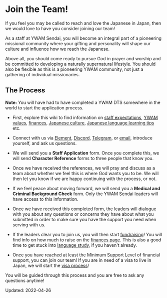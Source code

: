 # Join the Team!

If you feel you may be called to reach and love the Japanese in Japan, then we would love to have you consider joining our team!

As a staff at YWAM Sendai, you will become an integral part of a pioneering missional community where your gifting and personality will shape our culture and influence how we reach the Japanese.

Above all, you should come ready to pursue God in prayer and worship and be committed to developing a naturally supernatural lifestyle. You should also be flexible as this is a pioneering YWAM community, not just a gathering of individual missionaries.

## The Process

**Note:** You will have had to have completed a YWAM DTS somewhere in the world to start the application process.

* First, explore this wiki to find information on [staff expectations](commitments.md), [YWAM values](values.md), [finances](finances.md), [Japanese culture](../languageandculture/culture.md), [Japanese language learning tips](../languageandculture/language.md) etc.

* Connect with us via [Element](https://matrix.to/#/!NTECpQahWqaEonQZRV:matrix.org?via=matrix.org), [Discord](https://discord.gg/djmCF4DBaV),  [Telegram](https://t.me/joinchat/O4PX5BsUYLG64lCazgT8Ng),  or [email](mailto:people@ywamsendai.jp), introduce yourself, and ask us questions.

* We will send you a **Staff Application** form. Once you complete this, we will send **Character Reference** forms to three people that know you.

* Once we have received the references, we will pray and discuss as a team about whether we feel this is where God wants you to be. We will then let you know if we are happy continuing with the process, or not.

* If we feel peace about moving forward, we will send you a **Medical and Criminal Background Check** form. Only the YWAM Sendai leaders will have access to this information.

* Once we have received this completed form, the leaders will dialogue with you about any questions or concerns they have about what you submitted in order to make sure you have the support you need when serving with us.

* If the leaders clear you to join us, you will then start [fundraising](fundraising.md)! You will find info on how much to raise on the [finances page](finances.md). This is also a good time to get stuck into [language study](../languageandculture/language.md), if you haven't already.

* Once you have reached at least the Minimum Support Level of financial support, you can join our team! If you are in need of a visa to live in Japan, we will start the [visa process](visa.md)!

You will be guided through this process and you are free to ask any questions anytime!

Updated: 2022-04-26
